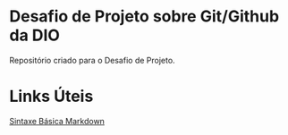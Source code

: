 # Desafio de Projeto sobre Git/Github da DIO
Repositório criado para o Desafio de Projeto.

# Links Úteis
[Sintaxe Básica Markdown](https://www.markdownguide.org/basic-syntax/)

